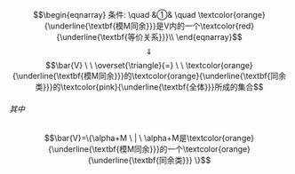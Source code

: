 $$\begin{eqnarray}
条件: \quad
&①& \quad \textcolor{orange}{\underline{\textbf{模M同余}}}是V内的一个\textcolor{red}{\underline{\textbf{等价关系}}}\\
\end{eqnarray}$$
$$\quad \Downarrow \quad $$
$$\bar{V}  \ \  \overset{\triangle}{=} \ \ \textcolor{orange}{\underline{\textbf{模M同余}}}的\textcolor{orange}{\underline{\textbf{同余类}}}的\textcolor{pink}{\underline{\textbf{全体}}}所成的集合$$
###### 其中

$$\bar{V}=\{\alpha+M  \ | \   \alpha+M是\textcolor{orange}{\underline{\textbf{模M同余}}}的一个\textcolor{orange}{\underline{\textbf{同余类}}} \}$$